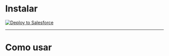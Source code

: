 # Instalar
<a href="https://githubsfdeploy.herokuapp.com?owner=DiegoSou&repo=Apex-FlowLib&ref=main">
  <img alt="Deploy to Salesforce"
       src="https://raw.githubusercontent.com/afawcett/githubsfdeploy/master/deploy.png">
</a>

---

# Como usar

```java
```
